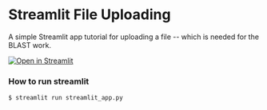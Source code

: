 # Streamlit File Uploading

A simple Streamlit app tutorial for uploading a file -- which is needed for the BLAST work.

[![Open in Streamlit](https://static.streamlit.io/badges/streamlit_badge_black_white.svg)](https://blank-app-template.streamlit.app/)

### How to run streamlit
   ```
   $ streamlit run streamlit_app.py
   ```
